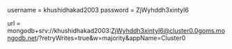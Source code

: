 username = khushidhakad2003
password = ZjWyhddh3xintyI6

url = mongodb+srv://khushidhakad2003:ZjWyhddh3xintyI6@cluster0.0goms.mongodb.net/?retryWrites=true&w=majority&appName=Cluster0
